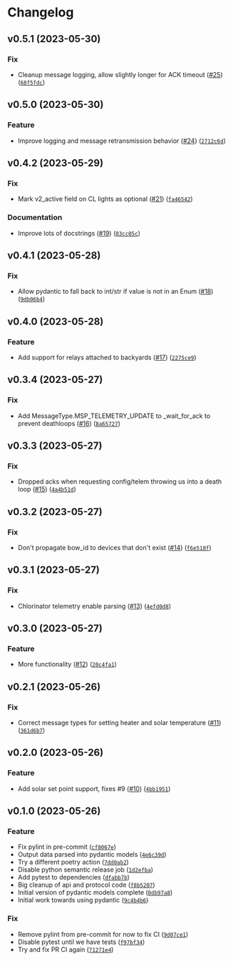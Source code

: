 # Changelog

<!--next-version-placeholder-->

## v0.5.1 (2023-05-30)
### Fix
* Cleanup message logging, allow slightly longer for ACK timeout ([#25](https://github.com/cryptk/python-omnilogic-local/issues/25)) ([`68f5fdc`](https://github.com/cryptk/python-omnilogic-local/commit/68f5fdca080cca97723467a2537a1e38185078ea))

## v0.5.0 (2023-05-30)
### Feature
* Improve logging and message retransmission behavior ([#24](https://github.com/cryptk/python-omnilogic-local/issues/24)) ([`2712c6d`](https://github.com/cryptk/python-omnilogic-local/commit/2712c6dd6102afec56d19ceddfdc81c9e69aa840))

## v0.4.2 (2023-05-29)
### Fix
* Mark v2_active field on CL lights as optional ([#21](https://github.com/cryptk/python-omnilogic-local/issues/21)) ([`fa46542`](https://github.com/cryptk/python-omnilogic-local/commit/fa4654289681e90d22fe33f32ff5c90e23a932e4))

### Documentation
* Improve lots of docstrings ([#19](https://github.com/cryptk/python-omnilogic-local/issues/19)) ([`03cc05c`](https://github.com/cryptk/python-omnilogic-local/commit/03cc05c6c521f6e734d86fc10aee5667a9f77c4e))

## v0.4.1 (2023-05-28)
### Fix
* Allow pydantic to fall back to int/str if value is not in an Enum ([#18](https://github.com/cryptk/python-omnilogic-local/issues/18)) ([`9db06b4`](https://github.com/cryptk/python-omnilogic-local/commit/9db06b4828e2623cba191c80c73ff3f7bd0804df))

## v0.4.0 (2023-05-28)
### Feature
* Add support for relays attached to backyards ([#17](https://github.com/cryptk/python-omnilogic-local/issues/17)) ([`2275ce9`](https://github.com/cryptk/python-omnilogic-local/commit/2275ce9d2920294d3873ca8326bd6ca49c8a1c0a))

## v0.3.4 (2023-05-27)
### Fix
* Add MessageType.MSP_TELEMETRY_UPDATE to _wait_for_ack to prevent deathloops ([#16](https://github.com/cryptk/python-omnilogic-local/issues/16)) ([`8a65727`](https://github.com/cryptk/python-omnilogic-local/commit/8a6572768df1a6b2fa006b74c67825f68cdc579d))

## v0.3.3 (2023-05-27)
### Fix
* Dropped acks when requesting config/telem throwing us into a death loop ([#15](https://github.com/cryptk/python-omnilogic-local/issues/15)) ([`4a4b51d`](https://github.com/cryptk/python-omnilogic-local/commit/4a4b51d76350b747464153b9f95041facc9e2a8f))

## v0.3.2 (2023-05-27)
### Fix
* Don't propagate bow_id to devices that don't exist ([#14](https://github.com/cryptk/python-omnilogic-local/issues/14)) ([`f6e518f`](https://github.com/cryptk/python-omnilogic-local/commit/f6e518ff809bbec93ec18ffa7b834e88d5e59d99))

## v0.3.1 (2023-05-27)
### Fix
* Chlorinator telemetry enable parsing ([#13](https://github.com/cryptk/python-omnilogic-local/issues/13)) ([`4efd0d8`](https://github.com/cryptk/python-omnilogic-local/commit/4efd0d89f873cf8fad97f849f29df59fa892e395))

## v0.3.0 (2023-05-27)
### Feature
* More functionality ([#12](https://github.com/cryptk/python-omnilogic-local/issues/12)) ([`20c4fa1`](https://github.com/cryptk/python-omnilogic-local/commit/20c4fa1e494b932259aff1592ea123baf5a4ea93))

## v0.2.1 (2023-05-26)
### Fix
* Correct message types for setting heater and solar temperature ([#11](https://github.com/cryptk/python-omnilogic-local/issues/11)) ([`361d6b7`](https://github.com/cryptk/python-omnilogic-local/commit/361d6b7971168d35174719d84fa196471eeb3078))

## v0.2.0 (2023-05-26)
### Feature
* Add solar set point support, fixes #9 ([#10](https://github.com/cryptk/python-omnilogic-local/issues/10)) ([`4bb1951`](https://github.com/cryptk/python-omnilogic-local/commit/4bb1951f97248cf027329934964c7f66622054ab))

## v0.1.0 (2023-05-26)
### Feature
* Fix pylint in pre-commit ([`cf8067e`](https://github.com/cryptk/python-omnilogic-local/commit/cf8067e8b62cc4de7c452135f96a7cf7be8815cb))
* Output data parsed into pydantic models ([`4e6c39d`](https://github.com/cryptk/python-omnilogic-local/commit/4e6c39da924f90ee6b2ad5f176743c35fb55fada))
* Try a different poetry action ([`7dd0ab2`](https://github.com/cryptk/python-omnilogic-local/commit/7dd0ab250f116263bff47b40f1972cc49dd1f1db))
* Disable python semantic release job ([`1d2efba`](https://github.com/cryptk/python-omnilogic-local/commit/1d2efbadc4b7bda4a7eb5feb50548021f8709b24))
* Add pytest to dependencies ([`dfabb7b`](https://github.com/cryptk/python-omnilogic-local/commit/dfabb7b5bb42965b7e5c5bf8b26d6cd93bc374da))
* Big cleanup of api and protocol code ([`f8b5207`](https://github.com/cryptk/python-omnilogic-local/commit/f8b52072d240ffe8dbf53ef172a12193b1cc472c))
* Initial version of pydantic models complete ([`0db97a8`](https://github.com/cryptk/python-omnilogic-local/commit/0db97a86ab9e8a48591b02e4b09bb4a935c94bf7))
* Initial work towards using pydantic ([`9c4b4b6`](https://github.com/cryptk/python-omnilogic-local/commit/9c4b4b6ce693796d88ec402d6e6f33f3bdc152aa))

### Fix
* Remove pylint from pre-commit for now to fix CI ([`9d07ce1`](https://github.com/cryptk/python-omnilogic-local/commit/9d07ce169c873ec927fd34caa9a24b89e5ed3ca4))
* Disable pytest until we have tests ([`f97bf34`](https://github.com/cryptk/python-omnilogic-local/commit/f97bf341458a9d9716f029b7da637d9addbd8ae6))
* Try and fix PR CI again ([`71271e4`](https://github.com/cryptk/python-omnilogic-local/commit/71271e4473bf807bdfa70e123248cb2537b0d5eb))
